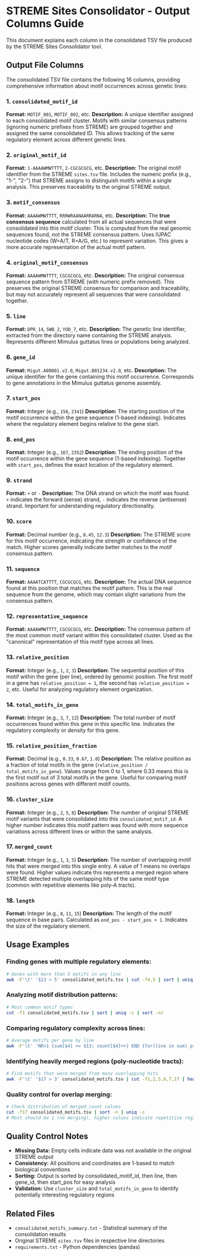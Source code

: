 # STREME Sites Consolidator - Output Columns Guide

This document explains each column in the consolidated TSV file produced by the STREME Sites Consolidator tool.

## Output File Columns

The consolidated TSV file contains the following 16 columns, providing comprehensive information about motif occurrences across genetic lines:

### 1. `consolidated_motif_id`
**Format:** `MOTIF_001`, `MOTIF_002`, etc.
**Description:** A unique identifier assigned to each consolidated motif cluster. Motifs with similar consensus patterns (ignoring numeric prefixes from STREME) are grouped together and assigned the same consolidated ID. This allows tracking of the same regulatory element across different genetic lines.

### 2. `original_motif_id`
**Format:** `1-AAAAWMWTTTT`, `2-CGCGCGCG`, etc.
**Description:** The original motif identifier from the STREME `sites.tsv` file. Includes the numeric prefix (e.g., "1-", "2-") that STREME assigns to distinguish motifs within a single analysis. This preserves traceability to the original STREME output.

### 3. `motif_consensus`
**Format:** `AAAAWMWTTTT`, `RRRWRAANAARRARNA`, etc.
**Description:** The **true consensus sequence** calculated from all actual sequences that were consolidated into this motif cluster. This is computed from the real genomic sequences found, not the STREME consensus pattern. Uses IUPAC nucleotide codes (W=A/T, R=A/G, etc.) to represent variation. This gives a more accurate representation of the actual motif pattern.

### 4. `original_motif_consensus`
**Format:** `AAAAWMWTTTT`, `CGCGCGCG`, etc.
**Description:** The original consensus sequence pattern from STREME (with numeric prefix removed). This preserves the original STREME consensus for comparison and traceability, but may not accurately represent all sequences that were consolidated together.

### 5. `line`
**Format:** `DPR_14`, `SWB_2`, `YOD_7`, etc.
**Description:** The genetic line identifier, extracted from the directory name containing the STREME analysis. Represents different Mimulus guttatus lines or populations being analyzed.

### 6. `gene_id`
**Format:** `Migut.A00001.v2.0`, `Migut.B01234.v2.0`, etc.
**Description:** The unique identifier for the gene containing this motif occurrence. Corresponds to gene annotations in the Mimulus guttatus genome assembly.

### 7. `start_pos`
**Format:** Integer (e.g., `156`, `2341`)
**Description:** The starting position of the motif occurrence within the gene sequence (1-based indexing). Indicates where the regulatory element begins relative to the gene start.

### 8. `end_pos`
**Format:** Integer (e.g., `167`, `2352`)
**Description:** The ending position of the motif occurrence within the gene sequence (1-based indexing). Together with `start_pos`, defines the exact location of the regulatory element.

### 9. `strand`
**Format:** `+` or `-`
**Description:** The DNA strand on which the motif was found. `+` indicates the forward (sense) strand, `-` indicates the reverse (antisense) strand. Important for understanding regulatory directionality.

### 10. `score`
**Format:** Decimal number (e.g., `8.45`, `12.3`)
**Description:** The STREME score for this motif occurrence, indicating the strength or confidence of the match. Higher scores generally indicate better matches to the motif consensus pattern.

### 11. `sequence`
**Format:** `AAAATCATTTT`, `CGCGCGCG`, etc.
**Description:** The actual DNA sequence found at this position that matches the motif pattern. This is the real sequence from the genome, which may contain slight variations from the consensus pattern.

### 12. `representative_sequence`
**Format:** `AAAAWMWTTTT`, `CGCGCGCG`, etc.
**Description:** The consensus pattern of the most common motif variant within this consolidated cluster. Used as the "canonical" representation of this motif type across all lines.

### 13. `relative_position`
**Format:** Integer (e.g., `1`, `2`, `3`)
**Description:** The sequential position of this motif within the gene (per line), ordered by genomic position. The first motif in a gene has `relative_position = 1`, the second has `relative_position = 2`, etc. Useful for analyzing regulatory element organization.

### 14. `total_motifs_in_gene`
**Format:** Integer (e.g., `3`, `7`, `12`)
**Description:** The total number of motif occurrences found within this gene in this specific line. Indicates the regulatory complexity or density for this gene.

### 15. `relative_position_fraction`
**Format:** Decimal (e.g., `0.33`, `0.67`, `1.0`)
**Description:** The relative position as a fraction of total motifs in the gene (`relative_position / total_motifs_in_gene`). Values range from 0 to 1, where 0.33 means this is the first motif out of 3 total motifs in the gene. Useful for comparing motif positions across genes with different motif counts.

### 16. `cluster_size`
**Format:** Integer (e.g., `2`, `5`, `8`)
**Description:** The number of original STREME motif variants that were consolidated into this `consolidated_motif_id`. A higher number indicates this motif pattern was found with more sequence variations across different lines or within the same analysis.

### 17. `merged_count`
**Format:** Integer (e.g., `1`, `3`, `5`)
**Description:** The number of overlapping motif hits that were merged into this single entry. A value of 1 means no overlaps were found. Higher values indicate this represents a merged region where STREME detected multiple overlapping hits of the same motif type (common with repetitive elements like poly-A tracts).

### 18. `length`
**Format:** Integer (e.g., `8`, `11`, `15`)
**Description:** The length of the motif sequence in base pairs. Calculated as `end_pos - start_pos + 1`. Indicates the size of the regulatory element.

## Usage Examples

### Finding genes with multiple regulatory elements:
```bash
# Genes with more than 5 motifs in any line
awk -F'\t' '$13 > 5' consolidated_motifs.tsv | cut -f4,5 | sort | uniq
```

### Analyzing motif distribution patterns:
```bash
# Most common motif types
cut -f1 consolidated_motifs.tsv | sort | uniq -c | sort -nr
```

### Comparing regulatory complexity across lines:
```bash
# Average motifs per gene by line
awk -F'\t' 'NR>1 {sum[$4] += $13; count[$4]++} END {for(line in sum) print line, sum[line]/count[line]}' consolidated_motifs.tsv
```

### Identifying heavily merged regions (poly-nucleotide tracts):
```bash
# Find motifs that were merged from many overlapping hits
awk -F'\t' '$17 > 3' consolidated_motifs.tsv | cut -f1,2,5,6,7,17 | head -10
```

### Quality control for overlap merging:
```bash
# Check distribution of merged_count values
cut -f17 consolidated_motifs.tsv | sort -n | uniq -c
# Most should be 1 (no merging), higher values indicate repetitive regions
```

## Quality Control Notes

- **Missing Data:** Empty cells indicate data was not available in the original STREME output
- **Consistency:** All positions and coordinates are 1-based to match biological conventions
- **Sorting:** Output is sorted by consolidated_motif_id, then line, then gene_id, then start_pos for easy analysis
- **Validation:** Use `cluster_size` and `total_motifs_in_gene` to identify potentially interesting regulatory regions

## Related Files

- `consolidated_motifs_summary.txt` - Statistical summary of the consolidation results
- Original STREME `sites.tsv` files in respective line directories
- `requirements.txt` - Python dependencies (pandas)
